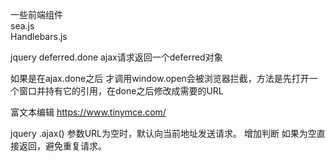 一些前端组件  
sea.js  
Handlebars.js


jquery  deferred.done ajax请求返回一个deferred对象 

如果是在ajax.done之后 才调用window.open会被浏览器拦截，方法是先打开一个窗口并持有它的引用，在done之后修改成需要的URL



富文本编辑
https://www.tinymce.com/


jquery .ajax() 参数URL为空时，默认向当前地址发送请求。 增加判断 如果为空直接返回，避免重复请求。
